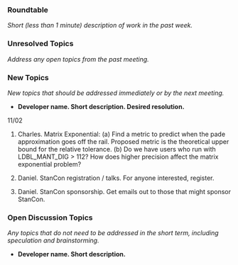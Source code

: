### Roundtable
_Short (less than 1 minute) description of work in the past week._

### Unresolved Topics
_Address any open topics from the past meeting._

### New Topics
_New topics that should be addressed immediately or by the next
meeting._

* __Developer name.  Short description.  Desired resolution.__

11/02

1. Charles. Matrix Exponential: 
(a) Find a metric to predict when the pade approximation goes off the rail. Proposed metric is the theoretical upper bound for the relative tolerance.
(b) Do we have users who run with LDBL_MANT_DIG > 112? How does higher precision affect the matrix exponential problem?

2. Daniel. StanCon registration / talks. For anyone interested, register.

3. Daniel. StanCon sponsorship. Get emails out to those that might sponsor StanCon.



### Open Discussion Topics
_Any topics that do not need to be addressed in the short term,
including speculation and brainstorming._

* __Developer name.  Short description.__
